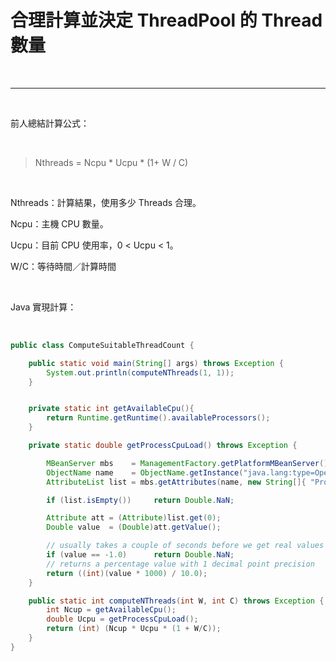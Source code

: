 # 合理計算並決定 ThreadPool 的 Thread 數量

<br>

-------

<br>

前人總結計算公式：

<br>

> Nthreads = Ncpu * Ucpu * (1+ W / C)

<br>

Nthreads：計算結果，使用多少 Threads 合理。

Ncpu：主機 CPU 數量。

Ucpu：目前 CPU 使用率，0 < Ucpu < 1。

W/C：等待時間／計算時間


<br>

Java 實現計算：

<br>

```java
public class ComputeSuitableThreadCount {

    public static void main(String[] args) throws Exception {
        System.out.println(computeNThreads(1, 1));
    }


    private static int getAvailableCpu(){
        return Runtime.getRuntime().availableProcessors();
    }

    private static double getProcessCpuLoad() throws Exception {

        MBeanServer mbs    = ManagementFactory.getPlatformMBeanServer();
        ObjectName name    = ObjectName.getInstance("java.lang:type=OperatingSystem");
        AttributeList list = mbs.getAttributes(name, new String[]{ "ProcessCpuLoad" });

        if (list.isEmpty())     return Double.NaN;

        Attribute att = (Attribute)list.get(0);
        Double value  = (Double)att.getValue();

        // usually takes a couple of seconds before we get real values
        if (value == -1.0)      return Double.NaN;
        // returns a percentage value with 1 decimal point precision
        return ((int)(value * 1000) / 10.0);
    }

    public static int computeNThreads(int W, int C) throws Exception {
        int Ncup = getAvailableCpu();
        double Ucpu = getProcessCpuLoad();
        return (int) (Ncup * Ucpu * (1 + W/C));
    }
}
```

<br>


